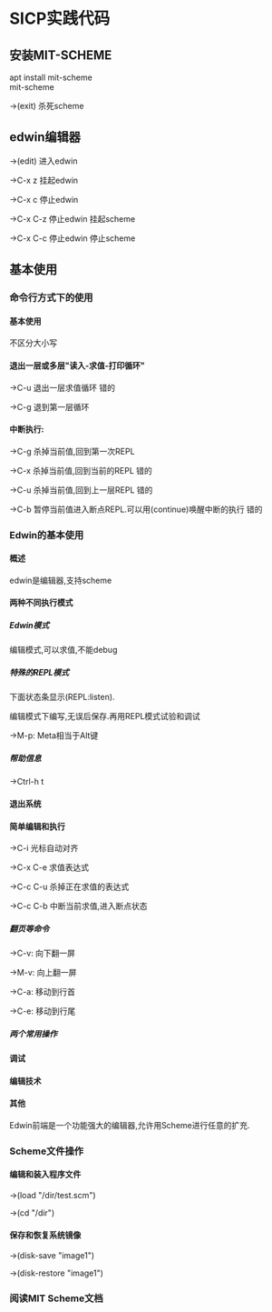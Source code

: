 # SICP实践代码
## 安装MIT-SCHEME
apt install mit-scheme  
mit-scheme

->(exit) 杀死scheme

## edwin编辑器
->(edit) 进入edwin

->C-x z 挂起edwin

->C-x c 停止edwin

->C-x C-z 停止edwin 挂起scheme

->C-x C-c 停止edwin 停止scheme

## 基本使用
### 命令行方式下的使用
#### 基本使用
不区分大小写

#### 退出一层或多层"读入-求值-打印循环"
->C-u 退出一层求值循环 错的 

->C-g 退到第一层循环

#### 中断执行:
->C-g 杀掉当前值,回到第一次REPL

->C-x 杀掉当前值,回到当前的REPL 错的

->C-u 杀掉当前值,回到上一层REPL 错的

->C-b 暂停当前值进入断点REPL.可以用(continue)唤醒中断的执行 错的

### Edwin的基本使用
#### 概述
edwin是编辑器,支持scheme

#### 两种不同执行模式
##### Edwin模式
编辑模式,可以求值,不能debug

##### 特殊的REPL模式
下面状态条显示(REPL:listen).

编辑模式下编写,无误后保存.再用REPL模式试验和调试

->M-p: Meta相当于Alt键

##### 帮助信息
->Ctrl-h t

#### 退出系统
#### 简单编辑和执行
->C-i 光标自动对齐

->C-x C-e 求值表达式

->C-c C-u 杀掉正在求值的表达式

->C-c C-b 中断当前求值,进入断点状态

##### 翻页等命令
->C-v: 向下翻一屏

->M-v: 向上翻一屏

->C-a: 移动到行首

->C-e: 移动到行尾

##### 两个常用操作

#### 调试

#### 编辑技术

#### 其他
Edwin前端是一个功能强大的编辑器,允许用Scheme进行任意的扩充.

### Scheme文件操作
#### 编辑和装入程序文件
->(load "/dir/test.scm")

->(cd "/dir")

#### 保存和恢复系统镜像
->(disk-save "image1")

->(disk-restore "image1")

### 阅读MIT Scheme文档
